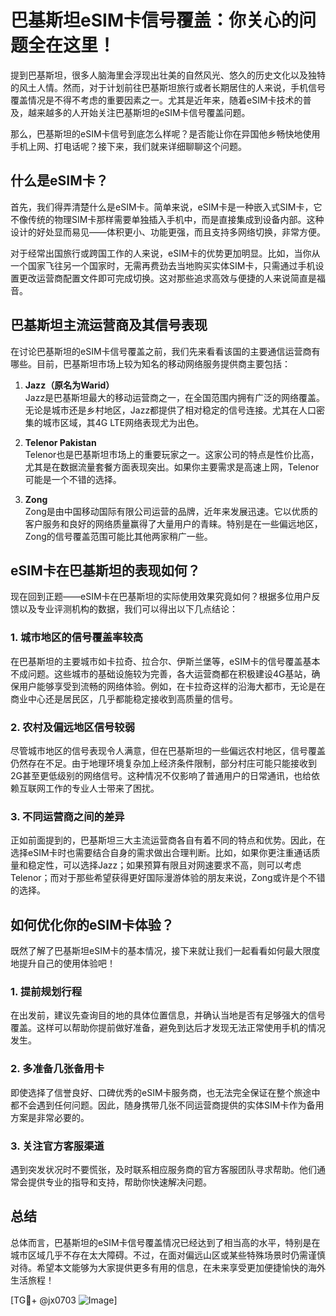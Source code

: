 # 巴基斯坦eSIM卡信号覆盖：你关心的问题全在这里！

提到巴基斯坦，很多人脑海里会浮现出壮美的自然风光、悠久的历史文化以及独特的风土人情。然而，对于计划前往巴基斯坦旅行或者长期居住的人来说，手机信号覆盖情况是不得不考虑的重要因素之一。尤其是近年来，随着eSIM卡技术的普及，越来越多的人开始关注巴基斯坦的eSIM卡信号覆盖问题。

那么，巴基斯坦的eSIM卡信号到底怎么样呢？是否能让你在异国他乡畅快地使用手机上网、打电话呢？接下来，我们就来详细聊聊这个问题。

## 什么是eSIM卡？

首先，我们得弄清楚什么是eSIM卡。简单来说，eSIM卡是一种嵌入式SIM卡，它不像传统的物理SIM卡那样需要单独插入手机中，而是直接集成到设备内部。这种设计的好处显而易见——体积更小、功能更强，而且支持多网络切换，非常方便。

对于经常出国旅行或跨国工作的人来说，eSIM卡的优势更加明显。比如，当你从一个国家飞往另一个国家时，无需再费劲去当地购买实体SIM卡，只需通过手机设置更改运营商配置文件即可完成切换。这对那些追求高效与便捷的人来说简直是福音。

## 巴基斯坦主流运营商及其信号表现

在讨论巴基斯坦的eSIM卡信号覆盖之前，我们先来看看该国的主要通信运营商有哪些。目前，巴基斯坦市场上较为知名的移动网络服务提供商主要包括：

1. **Jazz（原名为Warid）**  
   Jazz是巴基斯坦最大的移动运营商之一，在全国范围内拥有广泛的网络覆盖。无论是城市还是乡村地区，Jazz都提供了相对稳定的信号连接。尤其在人口密集的城市区域，其4G LTE网络表现尤为出色。

2. **Telenor Pakistan**  
   Telenor也是巴基斯坦市场上的重要玩家之一。这家公司的特点是性价比高，尤其是在数据流量套餐方面表现突出。如果你主要需求是高速上网，Telenor可能是一个不错的选择。

3. **Zong**  
   Zong是由中国移动国际有限公司运营的品牌，近年来发展迅速。它以优质的客户服务和良好的网络质量赢得了大量用户的青睐。特别是在一些偏远地区，Zong的信号覆盖范围可能比其他两家稍广一些。

## eSIM卡在巴基斯坦的表现如何？

现在回到正题——eSIM卡在巴基斯坦的实际使用效果究竟如何？根据多位用户反馈以及专业评测机构的数据，我们可以得出以下几点结论：

### 1. 城市地区的信号覆盖率较高
在巴基斯坦的主要城市如卡拉奇、拉合尔、伊斯兰堡等，eSIM卡的信号覆盖基本不成问题。这些城市的基础设施较为完善，各大运营商都在积极建设4G基站，确保用户能够享受到流畅的网络体验。例如，在卡拉奇这样的沿海大都市，无论是在商业中心还是居民区，几乎都能稳定接收到高质量的信号。

### 2. 农村及偏远地区信号较弱
尽管城市地区的信号表现令人满意，但在巴基斯坦的一些偏远农村地区，信号覆盖仍然存在不足。由于地理环境复杂加上经济条件限制，部分村庄可能只能接收到2G甚至更低级别的网络信号。这种情况不仅影响了普通用户的日常通讯，也给依赖互联网工作的专业人士带来了困扰。

### 3. 不同运营商之间的差异
正如前面提到的，巴基斯坦三大主流运营商各自有着不同的特点和优势。因此，在选择eSIM卡时也需要结合自身的需求做出合理判断。比如，如果你更注重通话质量和稳定性，可以选择Jazz；如果预算有限且对网速要求不高，则可以考虑Telenor；而对于那些希望获得更好国际漫游体验的朋友来说，Zong或许是个不错的选择。

## 如何优化你的eSIM卡体验？

既然了解了巴基斯坦eSIM卡的基本情况，接下来就让我们一起看看如何最大限度地提升自己的使用体验吧！

### 1. 提前规划行程
在出发前，建议先查询目的地的具体位置信息，并确认当地是否有足够强大的信号覆盖。这样可以帮助你提前做好准备，避免到达后才发现无法正常使用手机的情况发生。

### 2. 多准备几张备用卡
即使选择了信誉良好、口碑优秀的eSIM卡服务商，也无法完全保证在整个旅途中都不会遇到任何问题。因此，随身携带几张不同运营商提供的实体SIM卡作为备用方案是非常必要的。

### 3. 关注官方客服渠道
遇到突发状况时不要慌张，及时联系相应服务商的官方客服团队寻求帮助。他们通常会提供专业的指导和支持，帮助你快速解决问题。

## 总结

总体而言，巴基斯坦的eSIM卡信号覆盖情况已经达到了相当高的水平，特别是在城市区域几乎不存在太大障碍。不过，在面对偏远山区或某些特殊场景时仍需谨慎对待。希望本文能够为大家提供更多有用的信息，在未来享受更加便捷愉快的海外生活旅程！

[TG💪+ @jx0703 ![Image](https://github.com/user-attachments/assets/dbca1d08-cadb-493c-b0ec-ad6f7a83f270)]